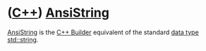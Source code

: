 # ([C++](Cpp.md)) [AnsiString](CppAnsiString.md)

[AnsiString](CppAnsiString.md) is the [C++ Builder](CppBuilder.md)
equivalent of the standard [data type](CppDataType.md)
[std::string](CppStdString.md).

